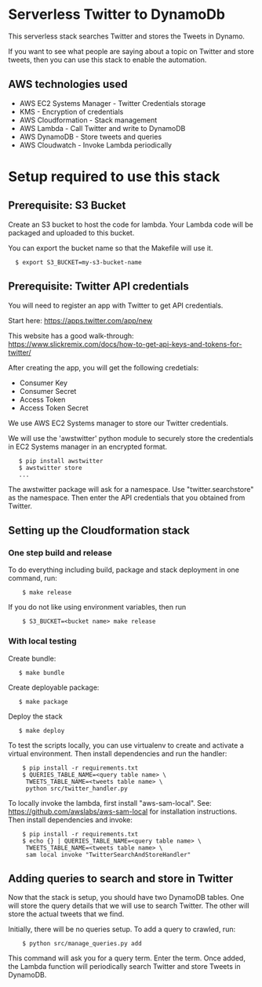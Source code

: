 # Serverless Twitter to DynamoDb

This serverless stack searches Twitter and stores the Tweets in Dynamo.

If you want to see what people are saying about a topic on Twitter and
store tweets, then you can use this stack to enable the automation.

## AWS technologies used

* AWS EC2 Systems Manager - Twitter Credentials storage
* KMS - Encryption of credentials
* AWS Cloudformation - Stack management
* AWS Lambda - Call Twitter and write to DynamoDB
* AWS DynamoDB - Store tweets and queries
* AWS Cloudwatch - Invoke Lambda periodically

# Setup required to use this stack

## Prerequisite: S3 Bucket

Create an S3 bucket to host the code for lambda. Your Lambda code will
be packaged and uploaded to this bucket.

You can export the bucket name so that the Makefile will use it.
```
  $ export S3_BUCKET=my-s3-bucket-name
```

## Prerequisite: Twitter API credentials

You will need to register an app with Twitter to get API credentials.

Start here: https://apps.twitter.com/app/new

This website has a good walk-through: https://www.slickremix.com/docs/how-to-get-api-keys-and-tokens-for-twitter/

After creating the app, you will get the following credetials:
* Consumer Key
* Consumer Secret
* Access Token
* Access Token Secret

We use AWS EC2 Systems manager to store our Twitter credentials.

We will use the 'awstwitter' python module to securely store the credentials
in EC2 Systems manager in an encrypted format.
```
   $ pip install awstwitter
   $ awstwitter store
   ...
```

The awstwitter package will ask for a namespace.
Use "twitter.searchstore" as the namespace.
Then enter the API credentials that you obtained from Twitter.

## Setting up the Cloudformation stack

### One step build and release

To do everything including build, package and stack deployment in one command, run:
```
    $ make release
```

If you do not like using environment variables, then run
```
    $ S3_BUCKET=<bucket name> make release
```

### With local testing

Create bundle:
```
   $ make bundle
```

Create deployable package:
```
   $ make package
```

Deploy the stack
```
   $ make deploy
```

To test the scripts locally, you can use virtualenv to create and activate
a virtual environment. Then install dependencies and run the handler:
```
    $ pip install -r requirements.txt
    $ QUERIES_TABLE_NAME=<query table name> \
     TWEETS_TABLE_NAME=<tweets table name> \
     python src/twitter_handler.py
```

To locally invoke the lambda, first install "aws-sam-local".
See: https://github.com/awslabs/aws-sam-local for installation instructions.
Then install dependencies and invoke:
```
    $ pip install -r requirements.txt
    $ echo {} | QUERIES_TABLE_NAME=<query table name> \
     TWEETS_TABLE_NAME=<tweets table name> \
     sam local invoke "TwitterSearchAndStoreHandler"
```

## Adding queries to search and store in Twitter

Now that the stack is setup, you should have two DynamoDB tables.
One will store the query details that we will use to search Twitter.
The other will store the actual tweets that we find.

Initially, there will be no queries setup. To add a query to crawled, run:
```
    $ python src/manage_queries.py add
```
This command will ask you for a query term. Enter the term.
Once added, the Lambda function will periodically search Twitter
and store Tweets in DynamoDB.





